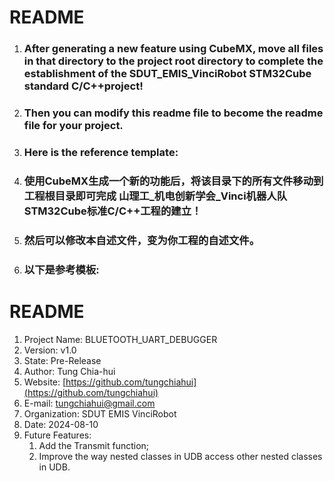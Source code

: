 # README

1. ### After generating a new feature using CubeMX, move all files in that directory to the project root directory to complete the establishment of the SDUT_EMIS_VinciRobot STM32Cube standard C/C++project!
2. ### Then you can modify this readme file to become the readme file for your project.
3. ### Here is the reference template:

1. ### 使用CubeMX生成一个新的功能后，将该目录下的所有文件移动到工程根目录即可完成 山理工_机电创新学会_Vinci机器人队 STM32Cube标准C/C++工程的建立！
2. ### 然后可以修改本自述文件，变为你工程的自述文件。
3. ### 以下是参考模板:

# README
1. Project Name: BLUETOOTH_UART_DEBUGGER
2. Version: v1.0
3. State: Pre-Release
4. Author: Tung Chia-hui
5. Website: [https://github.com/tungchiahui](https://github.com/tungchiahui)
6. E-mail: tungchiahui@gmail.com
7. Organization: SDUT EMIS VinciRobot
8. Date: 2024-08-10
9. Future Features: 
    1. Add the Transmit function;
    2. Improve the way nested classes in UDB access other nested classes in UDB.